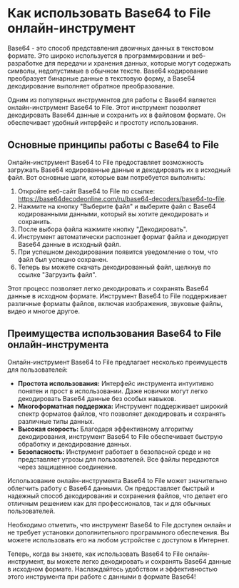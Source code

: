 Как использовать Base64 to File онлайн-инструмент
=================================================

Base64 - это способ представления двоичных данных в текстовом формате. Это широко используется в программировании и веб-разработке для передачи и хранения данных, которые могут содержать символы, недопустимые в обычном тексте. Base64 кодирование преобразует бинарные данные в текстовую форму, а Base64 декодирование выполняет обратное преобразование.

Одним из популярных инструментов для работы с Base64 является онлайн-инструмент Base64 to File. Этот инструмент позволяет декодировать Base64 данные и сохранить их в файловом формате. Он обеспечивает удобный интерфейс и простоту использования.

Основные принципы работы с Base64 to File
-----------------------------------------

Онлайн-инструмент Base64 to File предоставляет возможность загружать Base64 кодированные данные и декодировать их в исходный файл. Вот основные шаги, которые вам потребуется выполнить:

1. Откройте веб-сайт Base64 to File по ссылке: <https://base64decodeonline.com/ru/base64-decoders/base64-to-file>.
2. Нажмите на кнопку "Выберите файл" и выберите файл с Base64 кодированными данными, который вы хотите декодировать и сохранить.
3. После выбора файла нажмите кнопку "Декодировать".
4. Инструмент автоматически распознает формат файла и декодирует Base64 данные в исходный файл.
5. При успешном декодировании появится уведомление о том, что файл был успешно сохранен.
6. Теперь вы можете скачать декодированный файл, щелкнув по ссылке "Загрузить файл".

Этот процесс позволяет легко декодировать и сохранять Base64 данные в исходном формате. Инструмент Base64 to File поддерживает различные форматы файлов, включая изображения, звуковые файлы, видео и многое другое.

Преимущества использования Base64 to File онлайн-инструмента
------------------------------------------------------------

Онлайн-инструмент Base64 to File предлагает несколько преимуществ для пользователей:

- **Простота использования:** Интерфейс инструмента интуитивно понятен и прост в использовании. Даже новички могут легко декодировать Base64 данные без особых навыков.
- **Многоформатная поддержка:** Инструмент поддерживает широкий спектр форматов файлов, что позволяет декодировать и сохранять различные типы данных.
- **Высокая скорость:** Благодаря эффективному алгоритму декодирования, инструмент Base64 to File обеспечивает быструю обработку и декодирование данных.
- **Безопасность:** Инструмент работает в безопасной среде и не представляет угрозы для пользователей. Все файлы передаются через защищенное соединение.

Использование онлайн-инструмента Base64 to File может значительно облегчить работу с Base64 данными. Он предоставляет быстрый и надежный способ декодирования и сохранения файлов, что делает его отличным решением как для профессионалов, так и для обычных пользователей.

Необходимо отметить, что инструмент Base64 to File доступен онлайн и не требует установки дополнительного программного обеспечения. Вы можете использовать его на любом устройстве с доступом в Интернет.

Теперь, когда вы знаете, как использовать Base64 to File онлайн-инструмент, вы можете легко декодировать и сохранять Base64 данные в исходном формате. Наслаждайтесь удобством и эффективностью этого инструмента при работе с данными в формате Base64!